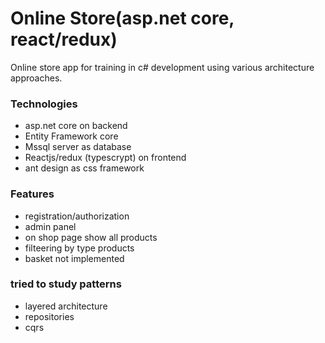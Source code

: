 # Online Store(asp.net core, react/redux)
Online store app for training in c# development using various architecture approaches.    

### Technologies
-  asp.net core on backend 
-  Entity Framework core   
- Mssql server as database 
- Reactjs/redux (typescrypt) on frontend 
- ant design as css framework 

### Features
- registration/authorization
- admin panel 
- on shop page show all products 
- filteering by type products
- basket not implemented 



### tried to study patterns
- layered architecture
- repositories
- cqrs 
